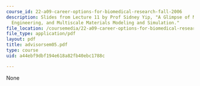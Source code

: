 ```yaml
---
course_id: 22-a09-career-options-for-biomedical-research-fall-2006
description: Slides from Lecture 11 by Prof Sidney Yip, "A Glimpse of MIT, Nuclear
  Engineering, and Multiscale Materials Modeling and Simulation."
file_location: /coursemedia/22-a09-career-options-for-biomedical-research-fall-2006/a44ebf9dbf194e618a82fb40ebc1788c_advisorsem05.pdf
file_type: application/pdf
layout: pdf
title: advisorsem05.pdf
type: course
uid: a44ebf9dbf194e618a82fb40ebc1788c

---
```

None